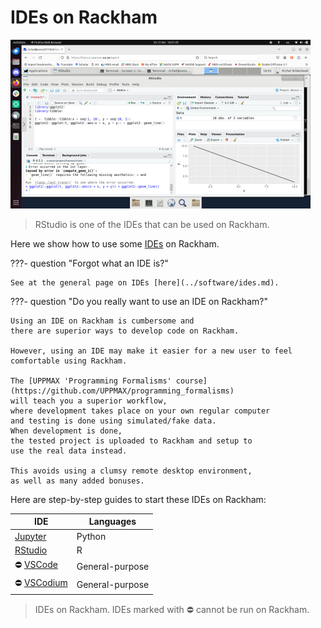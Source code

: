 # IDEs on Rackham

![RStudio on Rackham](./img/rstudio_in_action_480_x_270.png)

> RStudio is one of the IDEs that can be used on Rackham.

Here we show how to use some [IDEs](../software/ides.md) on Rackham.

???- question "Forgot what an IDE is?"

    See at the general page on IDEs [here](../software/ides.md).

???- question "Do you really want to use an IDE on Rackham?"

    Using an IDE on Rackham is cumbersome and
    there are superior ways to develop code on Rackham.

    However, using an IDE may make it easier for a new user to feel
    comfortable using Rackham.

    The [UPPMAX 'Programming Formalisms' course](https://github.com/UPPMAX/programming_formalisms)
    will teach you a superior workflow,
    where development takes place on your own regular computer
    and testing is done using simulated/fake data.
    When development is done,
    the tested project is uploaded to Rackham and setup to
    use the real data instead.

    This avoids using a clumsy remote desktop environment,
    as well as many added bonuses.

Here are step-by-step guides to start these IDEs on Rackham:

IDE                                           |Languages
----------------------------------------------|----------------
[Jupyter](../software/jupyter.md)             |Python
[RStudio](rstudio_on_rackham.md)              |R
:no_entry: [VSCode](vscode_on_rackham.md)     |General-purpose
:no_entry: [VSCodium](vscodium_on_rackham.md) |General-purpose

> IDEs on Rackham. 
> IDEs marked with :no_entry: cannot be run on Rackham.
